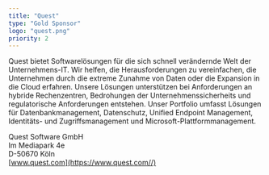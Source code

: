 ```yaml
---
title: "Quest"
type: "Gold Sponsor"
logo: "quest.png"
priority: 2
---
```


Quest bietet Softwarelösungen für die sich schnell verändernde Welt der Unternehmens-IT.  Wir helfen, die Herausforderungen zu vereinfachen, die Unternehmen durch die extreme Zunahme von Daten oder die Expansion in die  Cloud erfahren. Unsere Lösungen unterstützen bei  Anforderungen an hybride Rechenzentren, Bedrohungen der Unternehmenssicherheits und regulatorische Anforderungen entstehen.  Unser Portfolio umfasst Lösungen für Datenbankmanagement, Datenschutz, Unified Endpoint Management, Identitäts- und Zugriffsmanagement und Microsoft-Plattformmanagement. 

Quest Software GmbH  
Im Mediapark 4e  
D-50670 Köln  
[www.quest.com](https://www.quest.com//)
